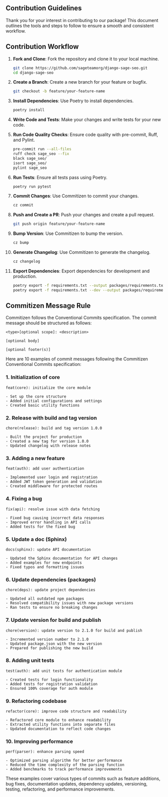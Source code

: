 ## Contribution Guidelines

Thank you for your interest in contributing to our package! This document outlines the tools and steps to follow to ensure a smooth and consistent workflow.

## Contribution Workflow

1. **Fork and Clone**: Fork the repository and clone it to your local machine.
    ```bash
    git clone https://github.com/sageteamorg/django-sage-seo.git
    cd django-sage-seo
    ```

2. **Create a Branch**: Create a new branch for your feature or bugfix.
    ```bash
    git checkout -b feature/your-feature-name
    ```

3. **Install Dependencies**: Use Poetry to install dependencies.
    ```bash
    poetry install
    ```

4. **Write Code and Tests**: Make your changes and write tests for your new code.

5. **Run Code Quality Checks**: Ensure code quality with pre-commit, Ruff, and Pylint.
    ```bash
    pre-commit run --all-files
    ruff check sage_seo --fix
    black sage_seo/
    isort sage_seo/
    pylint sage_seo
    ```

6. **Run Tests**: Ensure all tests pass using Poetry.
    ```bash
    poetry run pytest
    ```

7. **Commit Changes**: Use Commitizen to commit your changes.
    ```bash
    cz commit
    ```

8. **Push and Create a PR**: Push your changes and create a pull request.
    ```bash
    git push origin feature/your-feature-name
    ```

9. **Bump Version**: Use Commitizen to bump the version.
    ```bash
    cz bump
    ```

10. **Generate Changelog**: Use Commitizen to generate the changelog.
    ```bash
    cz changelog
    ```

11. **Export Dependencies**: Export dependencies for development and production.
    ```bash
    poetry export -f requirements.txt --output packages/requirements.txt --without-hashes
    poetry export -f requirements.txt --dev --output packages/requirements-dev.txt --without-hashes
    ```

## Commitizen Message Rule

Commitizen follows the Conventional Commits specification. The commit message should be structured as follows:

```
<type>[optional scope]: <description>

[optional body]

[optional footer(s)]
```

Here are 10 examples of commit messages following the Commitizen Conventional Commits specification:

### 1. Initialization of core
```
feat(core): initialize the core module

- Set up the core structure
- Added initial configurations and settings
- Created basic utility functions
```

### 2. Release with build and tag version
```
chore(release): build and tag version 1.0.0

- Built the project for production
- Created a new tag for version 1.0.0
- Updated changelog with release notes
```

### 3. Adding a new feature
```
feat(auth): add user authentication

- Implemented user login and registration
- Added JWT token generation and validation
- Created middleware for protected routes
```

### 4. Fixing a bug
```
fix(api): resolve issue with data fetching

- Fixed bug causing incorrect data responses
- Improved error handling in API calls
- Added tests for the fixed bug
```

### 5. Update a doc (Sphinx)
```
docs(sphinx): update API documentation

- Updated the Sphinx documentation for API changes
- Added examples for new endpoints
- Fixed typos and formatting issues
```

### 6. Update dependencies (packages)
```
chore(deps): update project dependencies

- Updated all outdated npm packages
- Resolved compatibility issues with new package versions
- Ran tests to ensure no breaking changes
```

### 7. Update version for build and publish
```
chore(version): update version to 2.1.0 for build and publish

- Incremented version number to 2.1.0
- Updated package.json with the new version
- Prepared for publishing the new build
```

### 8. Adding unit tests
```
test(auth): add unit tests for authentication module

- Created tests for login functionality
- Added tests for registration validation
- Ensured 100% coverage for auth module
```

### 9. Refactoring codebase
```
refactor(core): improve code structure and readability

- Refactored core module to enhance readability
- Extracted utility functions into separate files
- Updated documentation to reflect code changes
```

### 10. Improving performance
```
perf(parser): enhance parsing speed

- Optimized parsing algorithm for better performance
- Reduced the time complexity of the parsing function
- Added benchmarks to track performance improvements
```

These examples cover various types of commits such as feature additions, bug fixes, documentation updates, dependency updates, versioning, testing, refactoring, and performance improvements.

